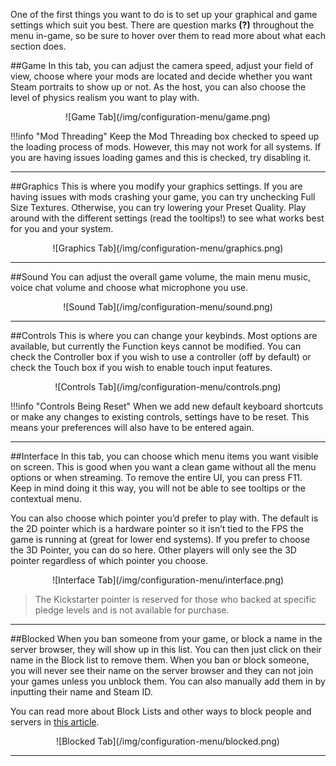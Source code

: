 One of the first things you want to do is to set up your graphical and game settings which suit you best. There are question marks **(?)** throughout the menu in-game, so be sure to hover over them to read more about what each section does.

##Game
In this tab, you can adjust the camera speed, adjust your field of view, choose where your mods are located and decide whether you want Steam portraits to show up or not. As the host, you can also choose the level of physics realism you want to play with.

<center>![Game Tab](/img/configuration-menu/game.png)</center>

!!!info "Mod Threading"
    Keep the Mod Threading box checked to speed up the loading process of mods. However, this may not work for all systems. If you are having issues loading games and this is checked, try disabling it.

---


##Graphics
This is where you modify your graphics settings. If you are having issues with mods crashing your game, you can try unchecking Full Size Textures. Otherwise, you can try lowering your Preset Quality. Play around with the different settings (read the tooltips!) to see what works best for you and your system.

<center>![Graphics Tab](/img/configuration-menu/graphics.png)</center>

---


##Sound
You can adjust the overall game volume, the main menu music, voice chat volume and choose what microphone you use.

<center>![Sound Tab](/img/configuration-menu/sound.png)</center>

---


##Controls
This is where you can change your keybinds. Most options are available, but currently the Function keys cannot be modified. You can check the Controller box if you wish to use a controller (off by default) or check the Touch box if you wish to enable touch input features.

<center>![Controls Tab](/img/configuration-menu/controls.png)</center>

!!!info "Controls Being Reset"
    When we add new default keyboard shortcuts or make any changes to existing controls, settings have to be reset. This means your preferences will also have to be entered again.

---


##Interface
In this tab, you can choose which menu items you want visible on screen. This is good when you want a clean game without all the menu options or when streaming. To remove the entire UI, you can press F11. Keep in mind doing it this way, you will not be able to see tooltips or the contextual menu.

You can also choose which pointer you’d prefer to play with. The default is the 2D pointer which is a hardware pointer so it isn’t tied to the FPS the game is running at (great for lower end systems). If you prefer to choose the 3D Pointer, you can do so here. Other players will only see the 3D pointer regardless of which pointer you choose.

<center>![Interface Tab](/img/configuration-menu/interface.png)</center>

> The Kickstarter pointer is reserved for those who backed at specific pledge levels and is not available for purchase.

---


##Blocked
When you ban someone from your game, or block a name in the server browser, they will show up in this list. You can then just click on their name in the Block list to remove them. When you ban or block someone, you will never see their name on the server browser and they can not join your games unless you unblock them. You can also manually add them in by inputting their name and Steam ID.

You can read more about Block Lists and other ways to block people and servers in [this article](../player-guides/block-list.md).

<center>![Blocked Tab](/img/configuration-menu/blocked.png)</center>

---
